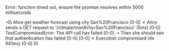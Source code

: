 

 Error: function timed out, ensure the promise resolves within 5000 milliseconds


-0]     Alice get weather forecast using city San%20Francisco
[0-0]       ✗ Alice sends a GET request to '/climate/month?q=San%20Francisco' (5ms)
[0-0]         TestCompromisedError: The API call has failed
[0-0]   ⇢ Then she should see that authentication has failed
[0-0] 
[0-0] ✗ Execution compromised (4s 941ms)
[0-0] 
[0
